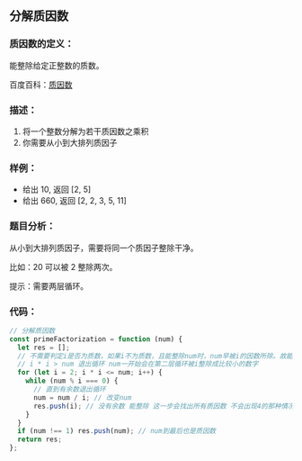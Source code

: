 ## **分解质因数**

### **质因数的定义：**

能整除给定正整数的质数。

百度百科：[质因数](https://baike.baidu.com/item/%E8%B4%A8%E5%9B%A0%E6%95%B0#reference-%5B1%5D-341369-wrap)

### **描述：**

1. 将一个整数分解为若干质因数之乘积
2. 你需要从小到大排列质因子

### **样例：**

- 给出 10, 返回 [2, 5]
- 给出 660, 返回 [2, 2, 3, 5, 11]

### **题目分析：**

从小到大排列质因子，需要将同一个质因子整除干净。

比如：20 可以被 2 整除两次。

提示：需要两层循环。

### **代码：**

```js
// 分解质因数
const primeFactorization = function (num) {
  let res = [];
  // 不需要判定i是否为质数，如果i不为质数，且能整除num时，num早被i的因数所除。故能整除num的i必是质数。
  // i * i > num 退出循环 num一开始会在第二层循环被i整除成比较小的数字
  for (let i = 2; i * i <= num; i++) {
    while (num % i === 0) {
      // 直到有余数退出循环
      num = num / i; // 改变num
      res.push(i); // 没有余数 能整除 这一步会找出所有质因数 不会出现4的那种情况
    }
  }
  if (num !== 1) res.push(num); // num到最后也是质因数
  return res;
};
```
